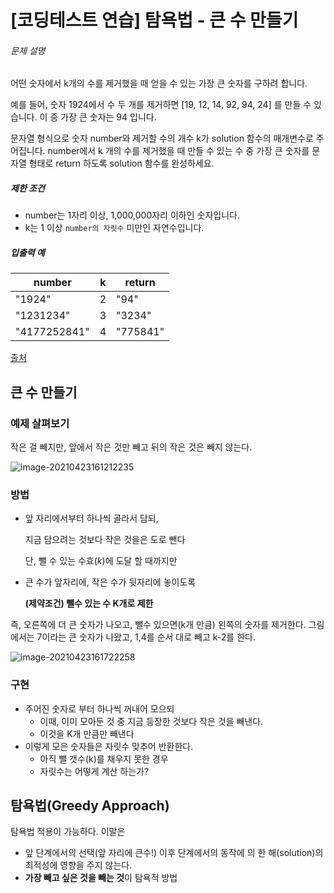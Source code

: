 # [코딩테스트 연습] 탐욕법 - 큰 수 만들기

###### 문제 설명

어떤 숫자에서 k개의 수를 제거했을 때 얻을 수 있는 가장 큰 숫자를 구하려 합니다.

예를 들어, 숫자 1924에서 수 두 개를 제거하면 [19, 12, 14, 92, 94, 24] 를 만들 수 있습니다. 이 중 가장 큰 숫자는 94 입니다.

문자열 형식으로 숫자 number와 제거할 수의 개수 k가 solution 함수의 매개변수로 주어집니다. number에서 k 개의 수를 제거했을 때 만들 수 있는 수 중 가장 큰 숫자를 문자열 형태로 return 하도록 solution 함수를 완성하세요.

##### 제한 조건

- number는 1자리 이상, 1,000,000자리 이하인 숫자입니다.
- k는 1 이상 `number의 자릿수` 미만인 자연수입니다.

##### 입출력 예

| number       | k    | return   |
| ------------ | ---- | -------- |
| "1924"       | 2    | "94"     |
| "1231234"    | 3    | "3234"   |
| "4177252841" | 4    | "775841" |

[출처](http://hsin.hr/coci/archive/2011_2012/contest4_tasks.pdf)



## 큰 수 만들기

### 예제 살펴보기

작은 걸 빼지만, 앞에서 작은 것만 빼고 뒤의 작은 것은 빼지 않는다.

![image-20210423161212235](https://tva1.sinaimg.cn/large/008i3skNgy1gptp54105qj30p10ayjt5.jpg)

### 방법

- 앞 자리에서부터 하나씩 골라서 담되, 

  지금 담으려는 것보다 작은 것을은 도로 뺀다

  단, 뺄 수 있는 수효($k$)에 도달 할 때까지만

- 큰 수가 앞자리에, 작은 수가 뒷자리에 놓이도록

  **(제약조건) 뺄수 있는 수 K개로 제한**

즉, 오른쪽에 더 큰 숫자가 나오고, 뺄수 있으면(k개 만큼) 왼쪽의 숫자를 제거한다. 그림에서는 7이라는 큰 숫자가 나왔고, 1,4를 순서 대로 빼고 k-2를 한다.

![image-20210423161722258](https://tva1.sinaimg.cn/large/008i3skNgy1gptpaheu53j30l60c3t9w.jpg)



### 구현

+ 주어진 숫자로 부터 하나씩 꺼내어 모으되
  + 이때, 이미 모아둔 것 중 지금 등장한 것보다 작은 것을 빼낸다.
  + 이것을 K개 만큼만 빼낸다
+ 이렇게 모은 숫자들은 자릿수 맞추어 반환한다.
  + 아직 뺄 갯수(k)를 채우지 못한 경우
  + 자릿수는 어떻게 계산 하는가?





## 탐욕법(Greedy Approach)

탐욕법 적용이 가능하다. 이말은

- 앞 단계에서의 선택(앞 자리에 큰수!) 이후 단계에서의 동작에 의 한 해(solution)의 최적성에 영향을 주지 않는다.
- **가장 빼고 싶은 것을 빼는 것**이 탐욕적 방법